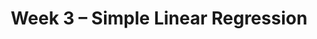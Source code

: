 ---
    title: Week 3 – Simple Linear Regression
    weekNumber: 3
    days:
      - date: 2021-10-12
        events:
          "**LEC 6**{: .label .label-lecture } Simple Linear Regression":
      - date: 2021-10-14
        events:
          "**LEC 7**{: .label .label-lecture } Simple Linear Regression, The Linear Algebra Perspective":
---